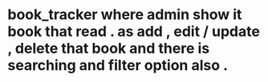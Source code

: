 # book_tracker where admin show it book that read . as add , edit / update , delete that book and there is searching and filter option also .
